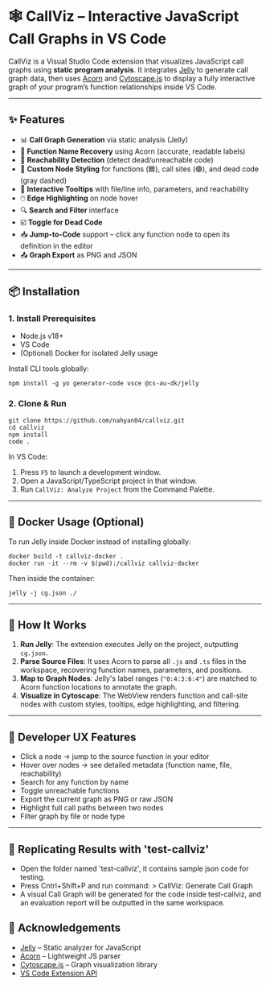 # 🕸️ CallViz – Interactive JavaScript Call Graphs in VS Code

CallViz is a Visual Studio Code extension that visualizes JavaScript call graphs using **static program analysis**. It integrates [Jelly](https://github.com/cs-au-dk/jelly) to generate call graph data, then uses [Acorn](https://github.com/acornjs/acorn) and [Cytoscape.js](https://js.cytoscape.org/) to display a fully interactive graph of your program’s function relationships inside VS Code.

---

## ✨ Features

- 📊 **Call Graph Generation** via static analysis (Jelly)
- 🧠 **Function Name Recovery** using Acorn (accurate, readable labels)
- 🧭 **Reachability Detection** (detect dead/unreachable code)
- 🎨 **Custom Node Styling** for functions (🟦), call sites (🟢), and dead code (gray dashed)
- 💬 **Interactive Tooltips** with file/line info, parameters, and reachability
- 🖱️ **Edge Highlighting** on node hover
- 🔍 **Search and Filter** interface
- ☑️ **Toggle for Dead Code**
- 📥 **Jump-to-Code** support – click any function node to open its definition in the editor
- 📤 **Graph Export** as PNG and JSON

---

## 📦 Installation

### 1. Install Prerequisites

- Node.js v18+
- VS Code
- (Optional) Docker for isolated Jelly usage

Install CLI tools globally:

    npm install -g yo generator-code vsce @cs-au-dk/jelly

### 2. Clone & Run

    git clone https://github.com/nahyan04/callviz.git
    cd callviz
    npm install
    code .

In VS Code:

1. Press `F5` to launch a development window.
2. Open a JavaScript/TypeScript project in that window.
3. Run `CallViz: Analyze Project` from the Command Palette.

---

## 🐳 Docker Usage (Optional)

To run Jelly inside Docker instead of installing globally:

    docker build -t callviz-docker .
    docker run -it --rm -v $(pwd):/callviz callviz-docker

Then inside the container:

    jelly -j cg.json ./

---

## 🧠 How It Works

1. **Run Jelly**: The extension executes Jelly on the project, outputting `cg.json`.
2. **Parse Source Files**: It uses Acorn to parse all `.js` and `.ts` files in the workspace, recovering function names, parameters, and positions.
3. **Map to Graph Nodes**: Jelly's label ranges (`"0:4:3:6:4"`) are matched to Acorn function locations to annotate the graph.
4. **Visualize in Cytoscape**: The WebView renders function and call-site nodes with custom styles, tooltips, edge highlighting, and filtering.

---

## 🔧 Developer UX Features

- Click a node → jump to the source function in your editor
- Hover over nodes → see detailed metadata (function name, file, reachability)
- Search for any function by name
- Toggle unreachable functions
- Export the current graph as PNG or raw JSON
- Highlight full call paths between two nodes
- Filter graph by file or node type

---

## 🧪 Replicating Results with 'test-callviz'

- Open the folder named 'test-callviz', it contains sample json code for testing.
- Press Cntrl+Shift+P and run command: > CallViz: Generate Call Graph
- A visual Call Graph will be generated for the code inside test-callviz, and an evaluation report will be outputted in the same workspace.


## 📎 Acknowledgements

- [Jelly](https://github.com/cs-au-dk/jelly) – Static analyzer for JavaScript
- [Acorn](https://github.com/acornjs/acorn) – Lightweight JS parser
- [Cytoscape.js](https://js.cytoscape.org/) – Graph visualization library
- [VS Code Extension API](https://code.visualstudio.com/api)
